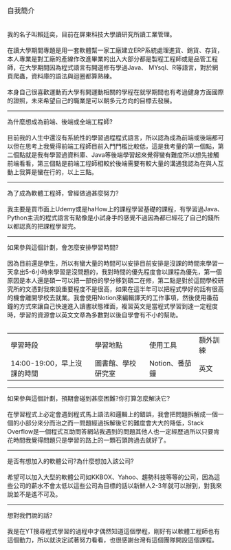 <font size="3">自我簡介</font><br>
<br>
<br>
    我的名子叫賴廷奕，目前在屏東科技大學讀研究所讀工業管理。
<br>
    <br>
    在讀大學期間專題是用一套軟體幫一家工廠建立ERP系統處理進貨、銷貨、存貨，本人專業是對工廠的產線作改進畢業的出入大部分都是製程工程師或是品管工程師，在大學期間因為程式語言有開選修有學過Java、   MYsql、R等語言，對於網頁爬蟲，資料庫的語法與迴圈都算熟練。
<br>
    <br>
    本身自己很喜歡運動而大學有開運動相關的學程在就學期間也有考過健身方面國際的證照，未來希望自己的職業是可以朝多元方向的目標去發展。
<hr>
為什麼想成為前端、後端或全端工程師?
<br>
<br>
目前我的人生中還沒有系統性的學習過程程式語言，所以認為成為前端或後端都可以但在思考上我覺得前端工程師目前入門門檻比較低，這是我考量的第一個點，第二個點就是我有學習過資料庫、Java等後端學習起來覺得蠻有難度所以想先接觸前端看看，第三個點是前端工程師相較於後端需要有較大量的溝通我認為在與人互動上我算是蠻在行的，以上三點。
<hr>
為了成為軟體工程師，曾經做過甚麼努力?
 <br>
  <br>
我主要是買市面上Udemy或是haHow上的課程學習基礎的課程，有學習過Java、Python主流的程式語言有點像是小試身手的感覺不過因為都已經花了自己的錢所以都認真的把課程學習完。
 <br>

   <hr>
如果參與這個計劃，會怎麼安排學習時間?
<br>
    <br>
因為目前還是學生，所以有蠻大量的時間可以安排目前安排是沒課的時間來學習一天拿出5-6小時來學習是沒問題的，我對時間的優先程度會以課程為優先，第一個原因是本人還是碩一可以把一部份的學分移到碩二在修，第二點是對於這間學校研究所的文憑對我來說重要程度不是很高，如果在這半年可以把程式學好的話有很高的機會離開學校去就業。我會使用Notion來編輯譯天的工作事項，然後使用番茄鐘的方式來讓自己快速進入讀書狀態裡面，複習英文是當程式學習到達一定程度時，學習的資源會以英文文章為多數對以後自學會有不小的幫助。
<br>
<br>
<table>
  <tr>
    <td>學習時段</td>
    <td>學習地點</td>
    <td>使用工具</td>
    <td>額外訓練</td>
  </tr>
  <tr>
    <td>14:00-19:00，早上沒課的時間</td>
    <td>圖書館、學校研究室</td>
    <td>Notion、番茄鐘</td>
      <td>英文</td>
  </tr>
</table>
   <hr>
如果參與這個計劃，預期會碰到甚麼困難?你打算怎麼解決它?
<br>
    <br>
在學習程式上必定會遇到程式馬上語法和邏輯上的錯誤，我會把問題拆解成一個一個的小部分來分而治之而一問題經過拆解後它的難度會大大的降低，Stack Overflow是一個程式互助問答網站我遇到的問題其他人也一定經歷過所以只要肯花時間我覺得問題只是學習的路上的一顆石頭跨過去就好了。
<br>
   <hr>
 是否有想加入的軟體公司?為什麼想加入該公司?
 <br>
    <br>
    希望可以加入大型的軟體公司如KKBOX、Yahoo、趨勢科技等等的公司，因為這些公司的薪水不會太低以這些公司為目標的話以新鮮人2-3年就可以辦到，對我來說並不是遙不可及。
<br>
    <hr>    
想對我們說的話?
<br>
    <br>
    我是在YT搜尋程式學習的過程中才偶然知道這個學程，剛好有以軟體工程師也有這個動力，所以就決定試著努力看看，也很感謝台灣有這個團隊開設這個課程。
    
    
  

  
